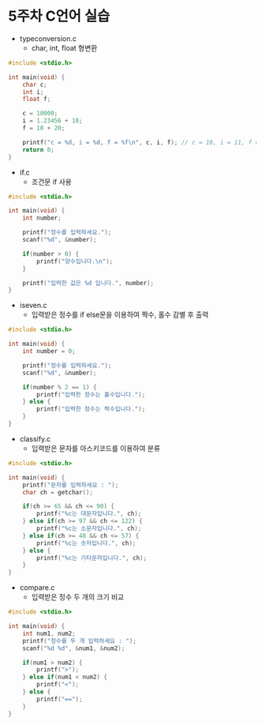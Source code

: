 # 5주차 C언어 실습
  - typeconversion.c
    - char, int, float 형변환
```c
#include <stdio.h>

int main(void) {
    char c;
    int i;
    float f;

    c = 10000;
    i = 1.23456 + 10;
    f = 10 + 20;

    printf("c = %d, i = %d, f = %f\n", c, i, f); // c = 16, i = 11, f = 30.000000
    return 0;
}
```
  - if.c
    - 조건문 if 사용
```c
#include <stdio.h>

int main(void) {
    int number;

    printf("정수를 입력하세요.");
    scanf("%d", &number);

    if(number > 0) {
        printf("양수입니다.\n");
    }

    printf("입력한 값은 %d 입니다.", number);
}
```
  - iseven.c
    - 입력받은 정수를 if else문을 이용하여 짝수, 홀수 감별 후 출력
```c
#include <stdio.h>

int main(void) {
    int number = 0;

    printf("정수를 입력하세요.");
    scanf("%d", &number);

    if(number % 2 == 1) {
        printf("입력한 정수는 홀수입니다.");
    } else {
        printf("입력한 정수는 짝수입니다.");
    }
}
```
  - classify.c
    - 입력받은 문자를 아스키코드를 이용하여 분류
```c
#include <stdio.h>

int main(void) {
    printf("문자를 입력하세요 : ");
    char ch = getchar();

    if(ch >= 65 && ch <= 90) {
        printf("%c는 대문자입니다.", ch);
    } else if(ch >= 97 && ch <= 122) {
        printf("%c는 소문자입니다.", ch);
    } else if(ch >= 48 && ch <= 57) {
        printf("%c는 숫자입니다.", ch);
    } else {
        printf("%c는 기타문자입니다.", ch);
    }
}
```
  - compare.c
    - 입력받은 정수 두 개의 크기 비교
```c
#include <stdio.h>

int main(void) {
    int num1, num2;
    printf("정수를 두 개 입력하세요 : ");
    scanf("%d %d", &num1, &num2);

    if(num1 > num2) {
        printf(">");
    } else if(num1 < num2) {
        printf("<");
    } else {
        printf("==");
    }
}
```
